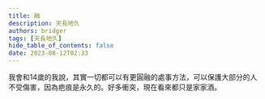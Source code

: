 ```yaml
---
title: 融
description: 天長地久
authors: bridger
tags: [天長地久]
hide_table_of_contents: false
date: 2023-08-12T02:33
---
```


<!-- truncate -->
我會和14歲的我說，其實一切都可以有更圓融的處事方法，可以保護大部分的人不受傷害，因為疤痕是永久的。好多衝突，現在看來都只是家家酒。